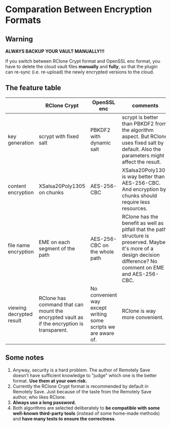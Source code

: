 # Comparation Between Encryption Formats

## Warning

**ALWAYS BACKUP YOUR VAULT MANUALLY!!!**

If you switch between RClone Crypt format and OpenSSL enc format, you have to delete the cloud vault files **manually** and **fully**, so that the plugin can re-sync (i.e. re-upload) the newly encrypted versions to the cloud.

## The feature table

|                          | RClone Crypt                                                                               | OpenSSL enc                                                    | comments                                                                                                                                                            |
| ------------------------ | ------------------------------------------------------------------------------------------ | -------------------------------------------------------------- | ------------------------------------------------------------------------------------------------------------------------------------------------------------------- |
| key generation           | scrypt with fixed salt                                                                     | PBKDF2 with dynamic salt                                       | scrypt is better than PBKDF2 from the algorithm aspect. But RClone uses fixed salt by default. Also the parameters might affect the result.                         |
| content encryption       | XSalsa20Poly1305 on chunks                                                                 | AES-256-CBC                                                    | XSalsa20Poly1305 is way better than AES-256-CBC. And encryption by chunks should require less resources.                                                            |
| file name encryption     | EME on each segment of the path                                                            | AES-256-CBC on the whole path                                  | RClone has the benefit as well as pitfall that the path structure is preserved. Maybe it's more of a design decision difference? No comment on EME and AES-256-CBC. |
| viewing decrypted result | RClone has command that can mount the encrypted vault as if the encryption is transparent. | No convenient way except writing some scripts we are aware of. | RClone is way more convenient.                                                                                                                                      |

## Some notes

1. Anyway, security is a hard problem. The author of Remotely Save doesn't have sufficient knowledge to "judge" which one is the better format. **Use them at your own risk.**
2. Currently the RClone Crypt format is recommended by default in Remotely Save. Just because of the taste from the Remotely Save author, who likes RClone.
3. **Always use a long password.**
4. Both algorithms are selected deliberately to **be compatible with some well-known third-party tools** (instead of some home-made methods) and **have many tests to ensure the correctness**.
